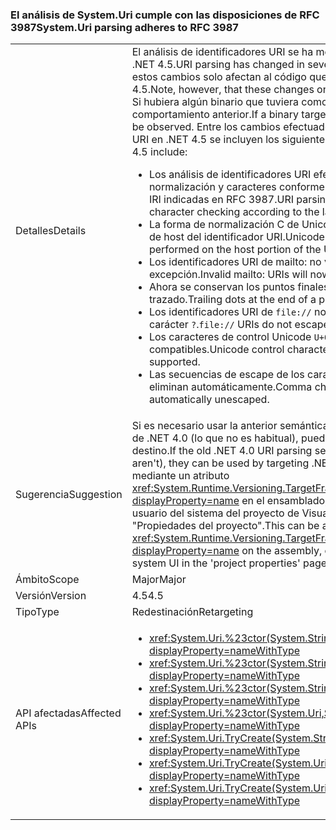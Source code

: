 ### <a name="systemuri-parsing-adheres-to-rfc-3987"></a><span data-ttu-id="2fbe1-101">El análisis de System.Uri cumple con las disposiciones de RFC 3987</span><span class="sxs-lookup"><span data-stu-id="2fbe1-101">System.Uri parsing adheres to RFC 3987</span></span>

|   |   |
|---|---|
|<span data-ttu-id="2fbe1-102">Detalles</span><span class="sxs-lookup"><span data-stu-id="2fbe1-102">Details</span></span>|<span data-ttu-id="2fbe1-103">El análisis de identificadores URI se ha modificado de diferentes formas en .NET 4.5.</span><span class="sxs-lookup"><span data-stu-id="2fbe1-103">URI parsing has changed in several ways in .NET 4.5.</span></span> <span data-ttu-id="2fbe1-104">No obstante, estos cambios solo afectan al código que tenga como destino .NET 4.5.</span><span class="sxs-lookup"><span data-stu-id="2fbe1-104">Note, however, that these changes only affect code targeting .NET 4.5.</span></span> <span data-ttu-id="2fbe1-105">Si hubiera algún binario que tuviera como destino .NET 4.0, presentaría el comportamiento anterior.</span><span class="sxs-lookup"><span data-stu-id="2fbe1-105">If a binary targets .NET 4.0, the old behavior will be observed.</span></span> <span data-ttu-id="2fbe1-106">Entre los cambios efectuados en el análisis de identificadores URI en .NET 4.5 se incluyen los siguientes:</span><span class="sxs-lookup"><span data-stu-id="2fbe1-106">Changes to URI parsing in .NET 4.5 include:</span></span><ul><li><span data-ttu-id="2fbe1-107">Los análisis de identificadores URI efectuarán comprobaciones de normalización y caracteres conforme a las normas más recientes sobre IRI indicadas en RFC 3987.</span><span class="sxs-lookup"><span data-stu-id="2fbe1-107">URI parsing will perform normalization and character checking according to the latest IRI rules in RFC 3987.</span></span></li><li><span data-ttu-id="2fbe1-108">La forma de normalización C de Unicode solo se ejecutará en la sección de host del identificador URI.</span><span class="sxs-lookup"><span data-stu-id="2fbe1-108">Unicode normalization form C will only be performed on the host portion of the URI.</span></span></li><li><span data-ttu-id="2fbe1-109">Los identificadores URI de mailto: no válidos ahora provocarán una excepción.</span><span class="sxs-lookup"><span data-stu-id="2fbe1-109">Invalid mailto: URIs will now cause an exception.</span></span></li><li><span data-ttu-id="2fbe1-110">Ahora se conservan los puntos finales al final de un segmento de trazado.</span><span class="sxs-lookup"><span data-stu-id="2fbe1-110">Trailing dots at the end of a path segment are now preserved.</span></span></li><li><span data-ttu-id="2fbe1-111">Los identificadores URI de <code>file://</code> no aplican secuencias de escape al carácter <code>?</code>.</span><span class="sxs-lookup"><span data-stu-id="2fbe1-111"><code>file://</code> URIs do not escape the <code>?</code> character.</span></span></li><li><span data-ttu-id="2fbe1-112">Los caracteres de control Unicode <code>U+0080</code> a <code>U+009F</code> no son compatibles.</span><span class="sxs-lookup"><span data-stu-id="2fbe1-112">Unicode control characters <code>U+0080</code> through <code>U+009F</code> are not supported.</span></span></li><li><span data-ttu-id="2fbe1-113">Las secuencias de escape de los caracteres de coma <code>,</code> y <code>%2c</code> no se eliminan automáticamente.</span><span class="sxs-lookup"><span data-stu-id="2fbe1-113">Comma characters <code>,</code> or <code>%2c</code> are not automatically unescaped.</span></span></li></ul>|
|<span data-ttu-id="2fbe1-114">Sugerencia</span><span class="sxs-lookup"><span data-stu-id="2fbe1-114">Suggestion</span></span>|<span data-ttu-id="2fbe1-115">Si es necesario usar la anterior semántica de análisis de identificadores URI de .NET 4.0 (lo que no es habitual), puede usarse eligiendo .NET 4.0 como destino.</span><span class="sxs-lookup"><span data-stu-id="2fbe1-115">If the old .NET 4.0 URI parsing semantics are necessary (they often aren't), they can be used by targeting .NET 4.0.</span></span> <span data-ttu-id="2fbe1-116">Esto se puede hacer mediante un atributo <xref:System.Runtime.Versioning.TargetFrameworkAttribute?displayProperty=name> en el ensamblado, o bien a través de la interfaz de usuario del sistema del proyecto de Visual Studio, en la página "Propiedades del proyecto".</span><span class="sxs-lookup"><span data-stu-id="2fbe1-116">This can be accomplished by using a <xref:System.Runtime.Versioning.TargetFrameworkAttribute?displayProperty=name> on the assembly, or through Visual Studio's project system UI in the 'project properties' page.</span></span>|
|<span data-ttu-id="2fbe1-117">Ámbito</span><span class="sxs-lookup"><span data-stu-id="2fbe1-117">Scope</span></span>|<span data-ttu-id="2fbe1-118">Major</span><span class="sxs-lookup"><span data-stu-id="2fbe1-118">Major</span></span>|
|<span data-ttu-id="2fbe1-119">Versión</span><span class="sxs-lookup"><span data-stu-id="2fbe1-119">Version</span></span>|<span data-ttu-id="2fbe1-120">4.5</span><span class="sxs-lookup"><span data-stu-id="2fbe1-120">4.5</span></span>|
|<span data-ttu-id="2fbe1-121">Tipo</span><span class="sxs-lookup"><span data-stu-id="2fbe1-121">Type</span></span>|<span data-ttu-id="2fbe1-122">Redestinación</span><span class="sxs-lookup"><span data-stu-id="2fbe1-122">Retargeting</span></span>|
|<span data-ttu-id="2fbe1-123">API afectadas</span><span class="sxs-lookup"><span data-stu-id="2fbe1-123">Affected APIs</span></span>|<ul><li><xref:System.Uri.%23ctor(System.String)?displayProperty=nameWithType></li><li><xref:System.Uri.%23ctor(System.String,System.Boolean)?displayProperty=nameWithType></li><li><xref:System.Uri.%23ctor(System.String,System.UriKind)?displayProperty=nameWithType></li><li><xref:System.Uri.%23ctor(System.Uri,System.String)?displayProperty=nameWithType></li><li><xref:System.Uri.TryCreate(System.String,System.UriKind,System.Uri@)?displayProperty=nameWithType></li><li><xref:System.Uri.TryCreate(System.Uri,System.String,System.Uri@)?displayProperty=nameWithType></li><li><xref:System.Uri.TryCreate(System.Uri,System.Uri,System.Uri@)?displayProperty=nameWithType></li></ul>|

